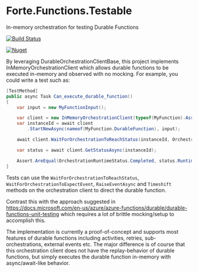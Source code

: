 # Forte.Functions.Testable
In-memory orchestration for testing Durable Functions

[![Build Status](https://fortedigital.visualstudio.com/Forte.OpenSource/_apis/build/status/Forte.Functions.Testable?branchName=master)](https://fortedigital.visualstudio.com/Forte.OpenSource/_build/latest?definitionId=102&branchName=master)

[![Nuget](https://img.shields.io/nuget/v/Forte.Functions.Testable.svg?label=NuGet)](https://www.nuget.org/packages/Forte.Functions.Testable/)


By leveraging DurableOrchestrationClientBase, this project implements InMemoryOrchestrationClient which allows durable functions to be executed in-memory and observed with no mocking. For example, you could write a test such as:

```c#
[TestMethod]
public async Task Can_execute_durable_function()
{
    var input = new MyFunctionInput();

    var client = new InMemoryOrchestrationClient(typeof(MyFunction).Assembly);
    var instanceId = await client
        .StartNewAsync(nameof(MyFunction.DurableFunction), input);

    await client.WaitForOrchestrationToReachStatus(instanceId, OrchestrationRuntimeStatus.Completed);

    var status = await client.GetStatusAsync(instanceId);

    Assert.AreEqual(OrchestrationRuntimeStatus.Completed, status.RuntimeStatus);
}
```

Tests can use the `WaitForOrchestrationToReachStatus`, `WaitForOrchestrationToExpectEvent`, `RaiseEventAsync` and `Timeshift` methods on the orchestration client to direct the durable function.

Contrast this with the approach suggested in https://docs.microsoft.com/en-us/azure/azure-functions/durable/durable-functions-unit-testing which requires a lot of brittle mocking/setup to accomplish this.


The implementation is currently a proof-of-concept and supports most features of durable functions including activities, retries, sub-orchestrations, external events etc. The major difference is of course that this orchestration client does not have the replay-behavior of durable functions, but simply executes the durable function in-memory with async/await-like behavior. 
